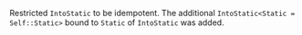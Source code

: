 Restricted `IntoStatic` to be idempotent.
The additional `IntoStatic<Static = Self::Static>` bound to `Static` of `IntoStatic` was added.
